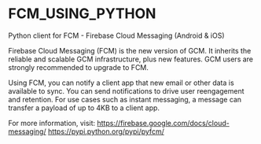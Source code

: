 # FCM_USING_PYTHON
Python client for FCM - Firebase Cloud Messaging (Android & iOS)

Firebase Cloud Messaging (FCM) is the new version of GCM. It inherits the reliable and scalable GCM infrastructure, plus new features. GCM users are strongly recommended to upgrade to FCM.

Using FCM, you can notify a client app that new email or other data is available to sync. You can send notifications to drive user reengagement and retention. For use cases such as instant messaging, a message can transfer a payload of up to 4KB to a client app.

For more information, visit:
https://firebase.google.com/docs/cloud-messaging/
https://pypi.python.org/pypi/pyfcm/
